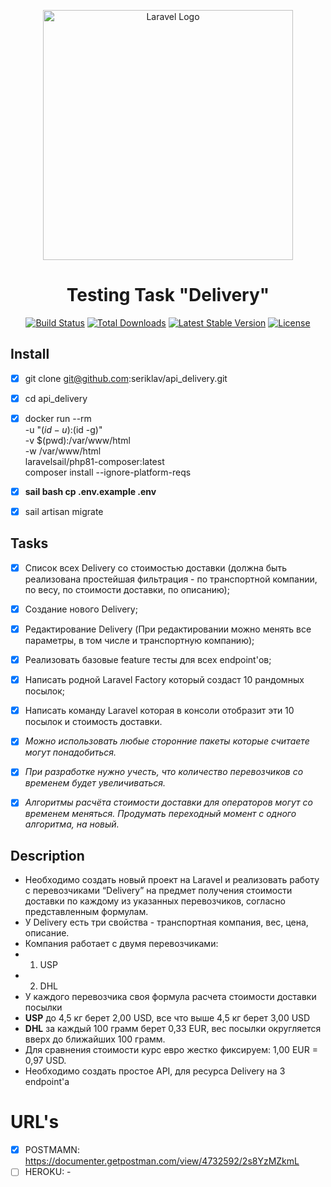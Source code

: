 <p align="center"><a href="https://laravel.com" target="_blank"><img src="https://raw.githubusercontent.com/laravel/art/master/logo-lockup/5%20SVG/2%20CMYK/1%20Full%20Color/laravel-logolockup-cmyk-red.svg" width="400" alt="Laravel Logo"></a></p>
<h1 style="text-align: center">Testing Task "Delivery"</h1>

<p align="center">
<a href="https://travis-ci.org/laravel/framework"><img src="https://travis-ci.org/laravel/framework.svg" alt="Build Status"></a>
<a href="https://packagist.org/packages/laravel/framework"><img src="https://img.shields.io/packagist/dt/laravel/framework" alt="Total Downloads"></a>
<a href="https://packagist.org/packages/laravel/framework"><img src="https://img.shields.io/packagist/v/laravel/framework" alt="Latest Stable Version"></a>
<a href="https://packagist.org/packages/laravel/framework"><img src="https://img.shields.io/packagist/l/laravel/framework" alt="License"></a>
</p>


## Install
- [x] git clone git@github.com:seriklav/api_delivery.git
- [x] cd api_delivery
- [x] docker run --rm \
  -u "$(id -u):$(id -g)" \
  -v $(pwd):/var/www/html \
  -w /var/www/html \
  laravelsail/php81-composer:latest \
  composer install --ignore-platform-reqs
- [x] **sail bash cp .env.example .env**
- [x] sail artisan migrate


## Tasks
- [x] Список всех Delivery со стоимостью доставки (должна быть реализована простейшая фильтрация - по транспортной компании, по весу, по стоимости доставки, по описанию);
- [x] Создание нового Delivery;
- [x] Редактирование Delivery (При редактировании можно менять все параметры, в том числе и транспортную компанию);
- [x] Реализовать базовые feature тесты для всех endpoint'ов;
- [x] Написать родной Laravel Factory который создаст 10 рандомных посылок;
- [x] Написать команду Laravel которая в консоли отобразит эти 10 посылок и стоимость доставки.
- [x] *Можно использовать любые сторонние пакеты которые считаете могут понадобиться.*
- [x] *При разработке нужно учесть, что количество перевозчиков со временем будет увеличиваться.*
- [x] *Алгоритмы расчёта стоимости доставки для операторов могут со временем меняться. Продумать переходный момент с одного алгоритма, на новый.*



## Description
- Необходимо создать новый проект на Laravel и реализовать работу с перевозчиками “Delivery” на предмет получения стоимости доставки по каждому из указанных перевозчиков, согласно представленным формулам. 
- У Delivery есть три свойства - транспортная компания, вес, цена, описание. 
- Компания работает с двумя перевозчиками: 
- 1. USP
- 2. DHL 
- У каждого перевозчика своя формула расчета стоимости доставки посылки 
- **USP** до 4,5 кг берет 2,00 USD, все что выше 4,5 кг берет 3,00 USD 
- **DHL** за каждый 100 грамм берет 0,33 EUR, вес посылки округляется вверх до ближайших 100 грамм. 
- Для сравнения стоимости курс евро жестко фиксируем: 1,00 EUR = 0,97 USD. 
- Необходимо создать простое API, для ресурса Delivery на 3 endpoint'a


# URL's
- [x] POSTMAMN: https://documenter.getpostman.com/view/4732592/2s8YzMZkmL
- [ ] HEROKU: -